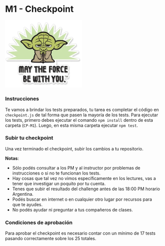 # M1 - Checkpoint

<p align="left">
  <img width=250 src="yoda.jpg" />
</p>


### Instrucciones

Te vamos a brindar los tests preparados, tu tarea es completar el código en `checkpoint.js` de tal forma que pasen la mayoría de los tests. Para ejecutar los tests, primero debes ejecutar el comando `npm install` dentro de esta carpeta (`CP-M1`). Luego, en esta misma carpeta ejecutar `npm test`.

### Subir tu checkpoint

Una vez terminado el checkpoint, subir los cambios a tu repositorio.

**Notas**:

* Sólo podés consultar a los PM y al instructor por problemas de instrucciones o si no te funcionan los tests.
* Hay cosas que tal vez no vimos específicamente en los lectures, vas a tener que investigar un poquito por tu cuenta.
* Tenes que subir el resultado del challenge antes de las 18:00 PM horario Argentina.
* Podés buscar en internet o en cualquier otro lugar por recursos para que te ayudes.
* No podés ayudar ni preguntar a tus compañeros de clases.

### Condiciones de aprobación

Para aprobar el checkpoint es necesario contar con un mínimo de 17 tests pasando correctamente sobre los 25 totales.
